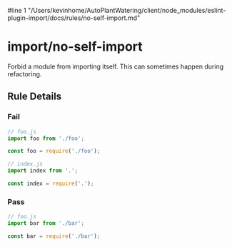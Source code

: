 #line 1 "/Users/kevinhome/AutoPlantWatering/client/node_modules/eslint-plugin-import/docs/rules/no-self-import.md"
# import/no-self-import

<!-- end auto-generated rule header -->

Forbid a module from importing itself. This can sometimes happen during refactoring.

## Rule Details

### Fail

```js
// foo.js
import foo from './foo';

const foo = require('./foo');
```

```js
// index.js
import index from '.';

const index = require('.');
```

### Pass

```js
// foo.js
import bar from './bar';

const bar = require('./bar');
```
